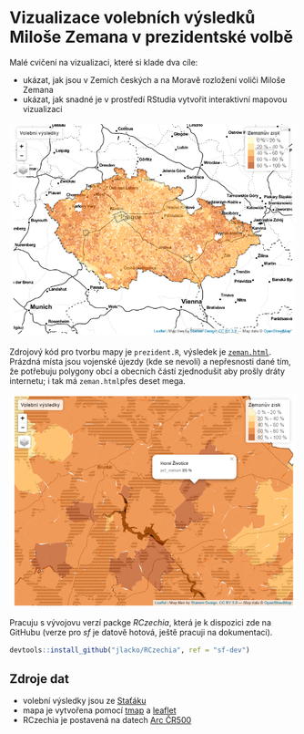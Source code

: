 # Vizualizace volebních výsledků Miloše Zemana v prezidentské volbě

Malé cvičení na vizualizaci, které si klade dva cíle:  
* ukázat, jak jsou v Zemích českých a na Moravě rozložení voliči Miloše Zemana
* ukázat, jak snadné je v prostředí RStudia vytvořit interaktivní mapovou vizualizaci

<p align="center">
  <img src="https://github.com/jlacko/Zeman2018/blob/master/img/big.png?raw=true" alt="Mapa v malém měřítku"/>
</p>

Zdrojový kód pro tvorbu mapy je `prezident.R`, výsledek je [`zeman.html`](https://rawgit.com/jlacko/Zeman2018/master/zeman.html). Prázdná místa jsou vojenské újezdy (kde se nevolí) a nepřesnosti dané tím, že potřebuju polygony obcí a obecních částí zjednodušit aby prošly dráty internetu; i tak má `zeman.html`přes deset mega. 

<p align="center">
  <img src="https://github.com/jlacko/Zeman2018/blob/master/img/small.png?raw=true" alt="Mapa v malém měřítku"/>
</p>

Pracuju s vývojovu verzí packge *RCzechia*, která je k dispozici zde na GitHubu (verze pro *sf* je datově hotová, ještě pracuji na dokumentaci).
```r
devtools::install_github("jlacko/RCzechia", ref = "sf-dev")

```

## Zdroje dat
* volební výsledky jsou ze [Staťáku](https://www.czso.cz/csu/czso/podminky_pro_vyuzivani_a_dalsi_zverejnovani_statistickych_udaju_csu)
* mapa je vytvořena pomocí [tmap](https://github.com/mtennekes/tmap) a [leaflet](http://leafletjs.com/)
* RCzechia je postavená na datech [Arc ČR500](https://www.arcdata.cz/media/download/1638)
